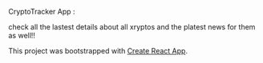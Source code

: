 CryptoTracker App :

check all the lastest details about all xryptos and the platest news for them as well!!

This project was bootstrapped with [Create React App](https://github.com/facebook/create-react-app).




